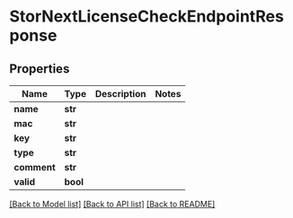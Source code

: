 # StorNextLicenseCheckEndpointResponse

## Properties

Name | Type | Description | Notes
------------ | ------------- | ------------- | -------------
**name** | **str** |  | 
**mac** | **str** |  | 
**key** | **str** |  | 
**type** | **str** |  | 
**comment** | **str** |  | 
**valid** | **bool** |  | 

[[Back to Model list]](../#documentation-for-models) [[Back to API list]](../#documentation-for-api-endpoints) [[Back to README]](../)


